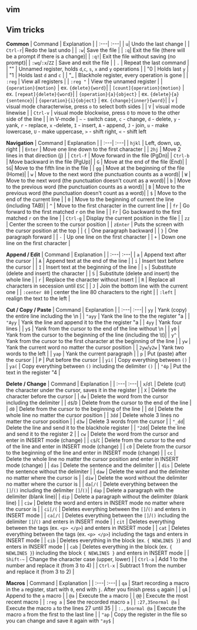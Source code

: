 ## vim

## Vim tricks

**Common**
| Command | Explanation |
| :---| :---|
| `u`| Undo the last change |
| `Ctrl-r`| Redo the last undo |
| `:w`| Save the file |
| `:q`| Exit the file (there will be a prompt if there is a change)|
| `:q!`| Exit the file without saving (no prompt)|
| `:wq`/`:x`/`ZZ` | Save and exit the file |
| `.`  | Repeat the last command |
| "" | Unnamed register, holds `d`,`c`, `s`, `x` and `y` operations |
| "0 | Holds last `y` |
| "1 | Holds last `d` and `c` |
| "_ | Blackhole register, every operation is gone |
| `:reg` | View all registers |
| `:reg "` | View the unnamed register |
| `{operation}{motion}` | ex. `{delete}{word}`|
| `[count]{operation}{motion}` | ex. `[repeat]{delete}{word}`|
| `{operation}{a}{object}` | ex. `{delete}{a}{sentence}`|
| `{operation}{i}{object}` | ex. `{change}{inner}{word}`|
| `v` | visual mode characterwise, press `o` to select both sides |
| `V` | visual mode linewise |
| `Ctrl-v` | visual mode blockwise, press `O` to move to the other side of the line |
| in V-mode | `~` - switch case, `c` - change, `d` - delete, `y` - yank, `r` - replace, `x` -delete, `I` - insert, `A` - append, `J` - join, `u` - make lowercase, `U` - make uppercase, `>` - shift right, `<` - shift left 

**Navigation**
| Command | Explanation |
| :---| :---|
| `hjkl` | Left, down, up, right |
| `Enter` | Move one line down to the first character |
| `2hj` | Move 2 lines in that direction (j) |
| `Ctrl-f` | Move forward in the file (PgDn)|
| `Ctrl-b` | Move backward in the file (PgUp)|
| `G` | Move at the end of the file (End)|
| `5G`| Move to the fifth line in the file |
| `gg` | Move at the beginning of the file (Home)|
| `w` | Move to the next word (the punctuation counts as a word)|
| `W` | Move to the next word (the punctuation doesn't count as a word)|
| `b` | Move to the previous word (the punctuation counts as a word)|
| `B` | Move to the previous word (the punctuation doesn't count as a word)|
| `$` | Move to the end of the current line |
| `0` | Move to the beginning of current the line (including TAB)|
| `^` | Move to the first character in the current line |
| `fr` | Go forward to the first matched `r` on the line |
| `Fr` | Go backward to the first matched `r` on the line |
| `Ctrl-g` | Display the current position in the file |
| `zz` | Center the screen to the cursor position |
| `zEnter` | Puts the screen with the cursor position at the top |
| `{` | One paragraph backward |
| `}` | One paragraph forward |
| `-` | Up one line on the first character |
| `+` | Down one line on the first character |

**Append / Edit**
| Command | Explanation |
| :---| :---|
| `a` | Append text after the cursor |
| `A` | Append text at the end of the line |
| `i` | Insert text before the cursor |
| `I` | Insert text at the beginning of the line |
| `s` | Substitute (delete and insert) the character |
| `S` | Substitute (delete and insert) the whole line |
| `r` | Replace the character without insert |
| `R` | Replace all characters in secession until `ESC` |
| `J` | Join the bottom line with the current one |
| `:center 80` | center the line 80 characters to the right |
| `:left` | realign the text to the left | 

**Cut / Copy / Paste**
| Command | Explanation |
| :---| :---|
| `yy` | Yank (copy) the entire line including the \n |
| `"ayy` | Yank the line to the the register "a |
| `"Ayy` | Yank the line and append it to the the register "a |
| `4yy` | Yank four lines |
| `y$` | Yank from the cursor to the end of the line without \n |
| `y0` | Yank from the cursor to the beginning of the line (including the \t)|
| `y^` | Yank from the cursor to the first character at the beginning of the line |
| `yw` | Yank the current word no matter the cursor position |
| `2yw`/`y2w` | Yank two words to the left |
| `yap` | Yank the current paragraph |
| `p` | Put (paste) after the cursor |
| `P` | Put before the cursor |
| `yi(` | Copy everything between `()` |
| `ya(` | Copy everything between `()` including the delimiter `()` |
| `"4p` | Put the text in the register "4 | 

**Delete / Change**
| Command | Explanation |
| :---| :---|
| `x`/`dl` | Delete (cut) the character under the cursor, saves it in the register |
| `X` | Delete the character before the cursor |
| `dw` | Delete the word from the cursor including the delimiter |
| `d$`/`D` | Delete from the cursor to the end of the line |
| `d0` | Delete from the cursor to the beginning of the line |
| `dd` | Delete the whole line no matter the cursor position |
| `3dd` | Delete whole 3 lines no matter the cursor position |
| `d3w` | Delete 3 words from the cursor |
| `"_dd`| Delete the line and send it to the blackhole register |
| `"2dd`| Delete the line and send it to the register 2 |
| `cw` | Delete the word from the cursor and enter in INSERT mode (change) |
| `c$`/`C` | Delete from the cursor to the end of the line and enter in INSERT mode (change) |
| `c0` | Delete from the cursor to the beginning of the line and enter in INSERT mode (change) |
| `cc` | Delete the whole line no matter the cursor position and enter in INSERT mode (change) |
| `das` | Delete the sentence and the delimiter |
| `dis` | Delete the sentence without the delimiter |
| `daw` | Delete the word and the delimiter no matter where the cursor is |
| `diw` | Delete the word without the delimiter no matter where the cursor is |
| `da[/(` | Delete everything between the `[]`/`()` including the delimiter `[]`/`()`|
| `dap` | Delete a paragraph with the delimiter (blank line)|
| `dip` | Delete a paragraph without the delimiter (blank line) |
| `ciw` | Delete the word and enters in INSERT mode no matter where the cursor is |
| `ci[/(` | Deletes everything between the `[]`/`()` and enters in INSERT mode |
| `ca[/(` | Deletes everything between the `[]`/`()` including the delimiter `[]`/`()` and enters in INSERT mode |
| `cit` | Deletes everything between the tags (ex. `<p> </p>`) and enters in INSERT mode |
| `cat` | Deletes everything between the tags (ex. `<p> </p>`) including the tags and enters in INSERT mode |
| `cib` | Deletes everything in the block (ex. `{ NEWLINES }`) and enters in INSERT mode |
| `cab` | Deletes everything in the block (ex. `{ NEWLINES }`) including the block `{ NEWLINES }` and enters in INSERT mode |
| `Shift-~` | Change the character case (upper, lower) |
| `Ctrl-a` | Add 1 to the number and replace it (from 3 to 4) |
| `Ctrl-x` | Subtract 1 from the number and replace it (from 3 to 2) |

**Macros**
| Command | Explanation |
| :---| :---|
| `qa` | Start recording a macro in the `a` register, start with `0`, end with `j`. After you finish press `q` again |
| `qA` | Append to the `a` macro |
| `@a` | Execute the `a` macro |
| `@@` | Execute the most recent macro |
| `:reg a` | See the recorded macro `a` |
| `:27,35normal @a` | Execute the macro `a` to the lines 27 until 35 |
| `:.,$normal @a` | Execute the macro `a` from the first to the last line |
| `"ap` | Copy the register in the file so you can change and save it again with `"ay$` |